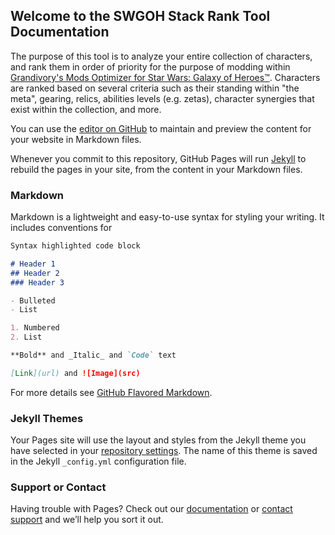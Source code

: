 ## Welcome to the SWGOH Stack Rank Tool Documentation

The purpose of this tool is to analyze your entire collection of characters, and rank them in order of priority for the purpose of modding within [Grandivory's Mods Optimizer for Star Wars: Galaxy of Heroes™](https://mods-optimizer.swgoh.grandivory.com/). Characters are ranked based on several criteria such as their standing within "the meta", gearing, relics, abilities levels (e.g. zetas), character synergies that exist within the collection, and more.

You can use the [editor on GitHub](https://github.com/NducTiOnomBi/swgoh-stackrank/edit/main/docs/index.md) to maintain and preview the content for your website in Markdown files.

Whenever you commit to this repository, GitHub Pages will run [Jekyll](https://jekyllrb.com/) to rebuild the pages in your site, from the content in your Markdown files.

### Markdown

Markdown is a lightweight and easy-to-use syntax for styling your writing. It includes conventions for

```markdown
Syntax highlighted code block

# Header 1
## Header 2
### Header 3

- Bulleted
- List

1. Numbered
2. List

**Bold** and _Italic_ and `Code` text

[Link](url) and ![Image](src)
```

For more details see [GitHub Flavored Markdown](https://guides.github.com/features/mastering-markdown/).

### Jekyll Themes

Your Pages site will use the layout and styles from the Jekyll theme you have selected in your [repository settings](https://github.com/NducTiOnomBi/swgoh-stackrank/settings/pages). The name of this theme is saved in the Jekyll `_config.yml` configuration file.

### Support or Contact

Having trouble with Pages? Check out our [documentation](https://docs.github.com/categories/github-pages-basics/) or [contact support](https://support.github.com/contact) and we’ll help you sort it out.
